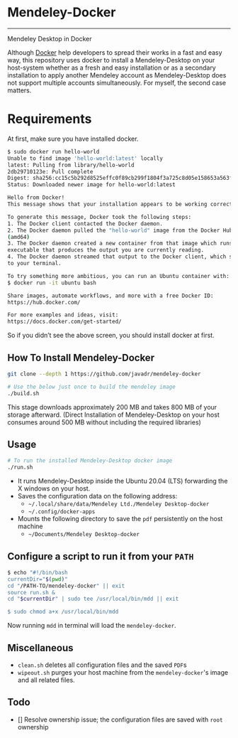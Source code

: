 # Mendeley-Docker
---
Mendeley Desktop in Docker

Although [Docker](https://www.docker.com/) help developers to spread their works in a fast and easy way, this repository uses docker to install a Mendeley-Desktop on your host-system whether as a fresh and easy installation or as a secondary installation to apply another Mendeley account as Mendeley-Desktop does not support multiple accounts simultaneously. For myself, the second case matters. 

# Requirements

At first, make sure you have installed docker. 

```bash
$ sudo docker run hello-world
Unable to find image 'hello-world:latest' locally
latest: Pulling from library/hello-world
2db29710123e: Pull complete
Digest: sha256:cc15c5b292d8525effc0f89cb299f1804f3a725c8d05e158653a563f15e4f685
Status: Downloaded newer image for hello-world:latest

Hello from Docker!
This message shows that your installation appears to be working correctly.

To generate this message, Docker took the following steps:
1. The Docker client contacted the Docker daemon.
2. The Docker daemon pulled the "hello-world" image from the Docker Hub.
(amd64)
3. The Docker daemon created a new container from that image which runs the
executable that produces the output you are currently reading.
4. The Docker daemon streamed that output to the Docker client, which sent it
to your terminal.

To try something more ambitious, you can run an Ubuntu container with:
$ docker run -it ubuntu bash

Share images, automate workflows, and more with a free Docker ID:
https://hub.docker.com/

For more examples and ideas, visit:
https://docs.docker.com/get-started/
```

So if you didn’t see the 	above screen, you should install docker at first. 



## How To Install Mendeley-Docker

```bash
git clone --depth 1 https://github.com/javadr/mendeley-docker

# Use the below just once to build the mendeley image 
./build.sh 
```

This stage downloads approximately 200 MB and takes 800 MB of your storage afterward. (Direct Installation of Mendeley-Desktop on your host consumes around 500 MB without including the required libraries) 

## Usage

```bash
# To run the installed Mendeley-Desktop docker image
./run.sh
```

* It runs Mendeley-Desktop inside the Ubuntu 20.04 (LTS) forwarding the X windows on your host.
* Saves the configuration data on the following address:
  * `~/.local/share/data/Mendeley Ltd./Mendeley Desktop-docker`  
  * `~/.config/docker-apps`
* Mounts the following directory to save the `pdf` persistently on the host machine
  * `~/Documents/Mendeley Desktop-docker`

## Configure a script to run it from your `PATH`

```bash
$ echo "#!/bin/bash
currentDir="$(pwd)"
cd "/PATH-TO/mendeley-docker" || exit
source run.sh &
cd "$currentDir" | sudo tee /usr/local/bin/mdd || exit

$ sudo chmod a+x /usr/local/bin/mdd
```
Now running `mdd` in terminal will load the `mendeley-docker`. 

## Miscellaneous

* `clean.sh` deletes all configuration files and the saved `PDF`s
* `wipeout.sh` purges your host machine from the `mendeley-docker`'s image and all related files. 



## Todo 

* [] Resolve ownership issue; the configuration files are saved with `root` ownership

